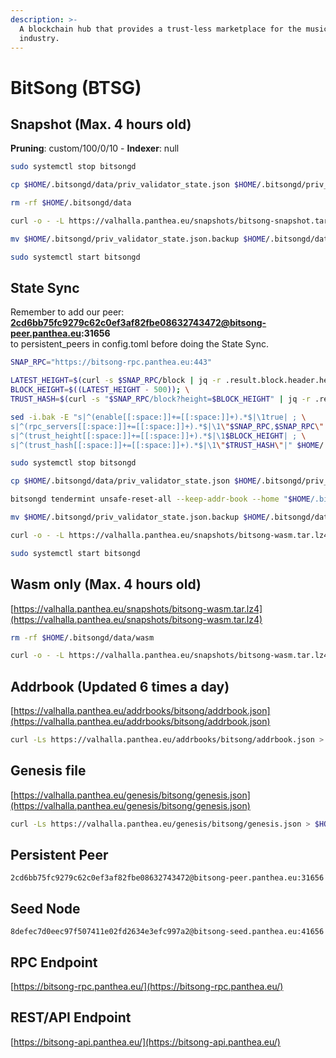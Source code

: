 ```yaml
---
description: >-
  A blockchain hub that provides a trust-less marketplace for the music
  industry.
---
```


# BitSong (BTSG)

## Snapshot (Max. 4 hours old)

**Pruning**: custom/100/0/10 - **Indexer**: null

```bash
sudo systemctl stop bitsongd

cp $HOME/.bitsongd/data/priv_validator_state.json $HOME/.bitsongd/priv_validator_state.json.backup

rm -rf $HOME/.bitsongd/data

curl -o - -L https://valhalla.panthea.eu/snapshots/bitsong-snapshot.tar.lz4 | lz4 -c -d - | tar -x -C $HOME/.bitsongd

mv $HOME/.bitsongd/priv_validator_state.json.backup $HOME/.bitsongd/data/priv_validator_state.json

sudo systemctl start bitsongd
```

## State Sync

Remember to add our peer:\
**2cd6bb75fc9279c62c0ef3af82fbe08632743472@bitsong-peer.panthea.eu:31656**\
to persistent\_peers in config.toml before doing the State Sync.

```bash
SNAP_RPC="https://bitsong-rpc.panthea.eu:443"

LATEST_HEIGHT=$(curl -s $SNAP_RPC/block | jq -r .result.block.header.height); \
BLOCK_HEIGHT=$((LATEST_HEIGHT - 500)); \
TRUST_HASH=$(curl -s "$SNAP_RPC/block?height=$BLOCK_HEIGHT" | jq -r .result.block_id.hash)

sed -i.bak -E "s|^(enable[[:space:]]+=[[:space:]]+).*$|\1true| ; \
s|^(rpc_servers[[:space:]]+=[[:space:]]+).*$|\1\"$SNAP_RPC,$SNAP_RPC\"| ; \
s|^(trust_height[[:space:]]+=[[:space:]]+).*$|\1$BLOCK_HEIGHT| ; \
s|^(trust_hash[[:space:]]+=[[:space:]]+).*$|\1\"$TRUST_HASH\"|" $HOME/.bitsongd/config/config.toml

sudo systemctl stop bitsongd

cp $HOME/.bitsongd/data/priv_validator_state.json $HOME/.bitsongd/priv_validator_state.json.backup

bitsongd tendermint unsafe-reset-all --keep-addr-book --home "$HOME/.bitsongd"

mv $HOME/.bitsongd/priv_validator_state.json.backup $HOME/.bitsongd/data/priv_validator_state.json

curl -o - -L https://valhalla.panthea.eu/snapshots/bitsong-wasm.tar.lz4 | lz4 -c -d - | tar -x -C $HOME/.bitsongd/data/

sudo systemctl start bitsongd
```

## Wasm only (Max. 4 hours old)

[https://valhalla.panthea.eu/snapshots/bitsong-wasm.tar.lz4](https://valhalla.panthea.eu/snapshots/bitsong-wasm.tar.lz4)

```bash
rm -rf $HOME/.bitsongd/data/wasm

curl -o - -L https://valhalla.panthea.eu/snapshots/bitsong-wasm.tar.lz4 | lz4 -c -d - | tar -x -C $HOME/.bitsongd/data/
```

## Addrbook (Updated 6 times a day)

[https://valhalla.panthea.eu/addrbooks/bitsong/addrbook.json](https://valhalla.panthea.eu/addrbooks/bitsong/addrbook.json)

```bash
curl -Ls https://valhalla.panthea.eu/addrbooks/bitsong/addrbook.json > $HOME/.bitsongd/config/addrbook.json
```

## Genesis file

[https://valhalla.panthea.eu/genesis/bitsong/genesis.json](https://valhalla.panthea.eu/genesis/bitsong/genesis.json)

```bash
curl -Ls https://valhalla.panthea.eu/genesis/bitsong/genesis.json > $HOME/.bitsongd/config/genesis.json
```

## Persistent Peer

```url
2cd6bb75fc9279c62c0ef3af82fbe08632743472@bitsong-peer.panthea.eu:31656
```

## Seed Node

```url
8defec7d0eec97f507411e02fd2634e3efc997a2@bitsong-seed.panthea.eu:41656
```

## RPC Endpoint

[https://bitsong-rpc.panthea.eu/](https://bitsong-rpc.panthea.eu/)

## REST/API Endpoint

[https://bitsong-api.panthea.eu/](https://bitsong-api.panthea.eu/)
